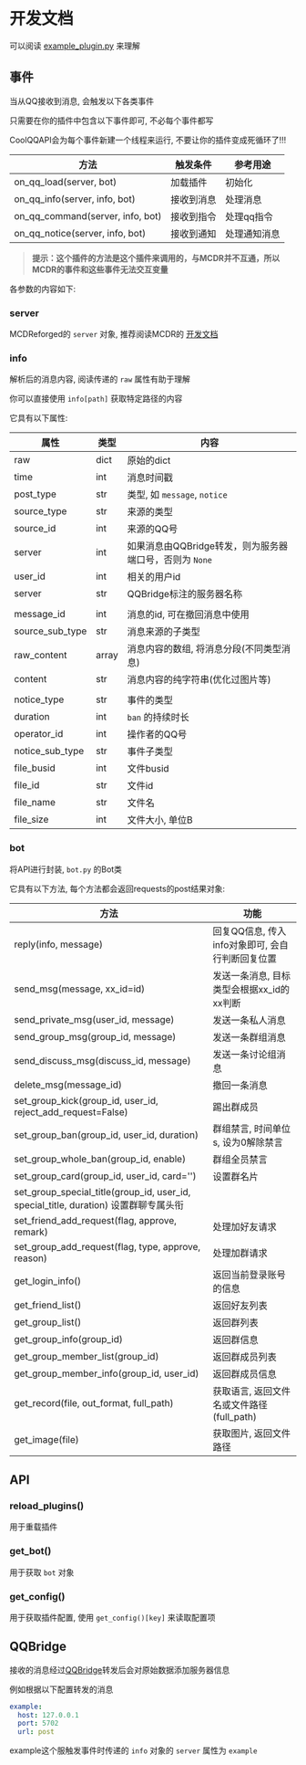 # 开发文档

可以阅读 [example_plugin.py](https://github.com/zhang-anzhi/CoolQAPI/blob/master/example_plugin.py) 来理解

## 事件

当从QQ接收到消息, 会触发以下各类事件

只需要在你的插件中包含以下事件即可, 不必每个事件都写

CoolQQAPI会为每个事件新建一个线程来运行, 不要让你的插件变成死循环了!!!

| 方法 | 触发条件 | 参考用途 |
| - | - | - |
| on_qq_load(server, bot) | 加载插件 | 初始化 |
| on_qq_info(server, info, bot) | 接收到消息 | 处理消息 |
| on_qq_command(server, info, bot) | 接收到指令 | 处理qq指令 |
| on_qq_notice(server, info, bot) | 接收到通知 | 处理通知消息 |

> **提示：这个插件的方法是这个插件来调用的，与MCDR并不互通，所以MCDR的事件和这些事件无法交互变量**

各参数的内容如下:

### server

MCDReforged的 `server` 对象, 推荐阅读MCDR的 [开发文档](https://github.com/Fallen-Breath/MCDReforged/blob/master/doc/plugin_cn.md#server)

### info

解析后的消息内容, 阅读传递的 `raw` 属性有助于理解

你可以直接使用 `info[path]` 获取特定路径的内容

它具有以下属性:

| 属性 | 类型 | 内容 |
| - | - | - |
| raw | dict | 原始的dict |
| time | int | 消息时间戳 |
| post_type | str | 类型, 如 `message`, `notice` |
| source_type | str | 来源的类型 |
| source_id | int | 来源的QQ号 |
| server | int | 如果消息由QQBridge转发，则为服务器端口号，否则为 `None` |
| user_id | int | 相关的用户id |
| server | str | QQBridge标注的服务器名称 |
| | | |
| message_id | int | 消息的id, 可在撤回消息中使用 |
| source_sub_type | str | 消息来源的子类型 |
| raw_content | array | 消息内容的数组, 将消息分段(不同类型消息) |
| content | str | 消息内容的纯字符串(优化过图片等) |
| | | |
| notice_type | str | 事件的类型 |
| duration | int | `ban` 的持续时长 |
| operator_id | int | 操作者的QQ号 |
| notice_sub_type | str | 事件子类型 |
| file_busid | int | 文件busid |
| file_id | str | 文件id |
| file_name | str | 文件名 |
| file_size | int | 文件大小, 单位B |

### bot

将API进行封装, `bot.py` 的Bot类

它具有以下方法, 每个方法都会返回requests的post结果对象:

| 方法 | 功能 |
| - | - |
| reply(info, message) | 回复QQ信息, 传入info对象即可, 会自行判断回复位置 |
| send_msg(message, xx_id=id) | 发送一条消息, 目标类型会根据xx_id的xx判断 |
| send_private_msg(user_id, message) | 发送一条私人消息 |
| send_group_msg(group_id, message) | 发送一条群组消息 |
| send_discuss_msg(discuss_id, message) | 发送一条讨论组消息 |
| delete_msg(message_id) | 撤回一条消息 |
| set_group_kick(group_id, user_id, reject_add_request=False) | 踢出群成员 |
| set_group_ban(group_id, user_id, duration) | 群组禁言, 时间单位s, 设为0解除禁言 |
| set_group_whole_ban(group_id, enable) | 群组全员禁言 |
| set_group_card(group_id, user_id, card='') | 设置群名片 |
| set_group_special_title(group_id, user_id, special_title, duration) 设置群聊专属头衔 |
| set_friend_add_request(flag, approve, remark) | 处理加好友请求 |
| set_group_add_request(flag, type, approve, reason) | 处理加群请求 |
| get_login_info() | 返回当前登录账号的信息 |
| get_friend_list() | 返回好友列表 |
| get_group_list() | 返回群列表 |
| get_group_info(group_id) | 返回群信息 |
| get_group_member_list(group_id) | 返回群成员列表 |
| get_group_member_info(group_id, user_id) | 返回群成员信息 |
| get_record(file, out_format, full_path) | 获取语言, 返回文件名或文件路径(full_path) |
| get_image(file) | 获取图片, 返回文件路径 |

## API

### reload_plugins()

用于重载插件

### get_bot()

用于获取 `bot` 对象

### get_config()

用于获取插件配置, 使用 `get_config()[key]` 来读取配置项

## QQBridge

接收的消息经过[QQBridge](QQbridge.md)转发后会对原始数据添加服务器信息

例如根据以下配置转发的消息

```yaml
example:
  host: 127.0.0.1
  port: 5702
  url: post
```

example这个服触发事件时传递的 `info` 对象的 `server` 属性为 `example`
